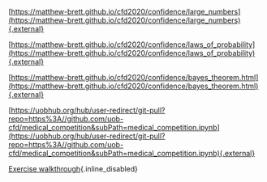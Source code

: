 [https://matthew-brett.github.io/cfd2020/confidence/large_numbers](https://matthew-brett.github.io/cfd2020/confidence/large_numbers){.external}

[https://matthew-brett.github.io/cfd2020/confidence/laws_of_probability](https://matthew-brett.github.io/cfd2020/confidence/laws_of_probability){.external}

[https://matthew-brett.github.io/cfd2020/confidence/bayes_theorem.html](https://matthew-brett.github.io/cfd2020/confidence/bayes_theorem.html){.external}

[https://uobhub.org/hub/user-redirect/git-pull?repo=https%3A//github.com/uob-cfd/medical_competition&subPath=medical_competition.ipynb](https://uobhub.org/hub/user-redirect/git-pull?repo=https%3A//github.com/uob-cfd/medical_competition&subPath=medical_competition.ipynb){.external}

[Exercise
walkthrough](https://bham.cloud.panopto.eu/Panopto/Pages/Viewer.aspx?id=0cb27e47-6af5-4fac-9c55-ad1f017af82b){.inline_disabled}

 
